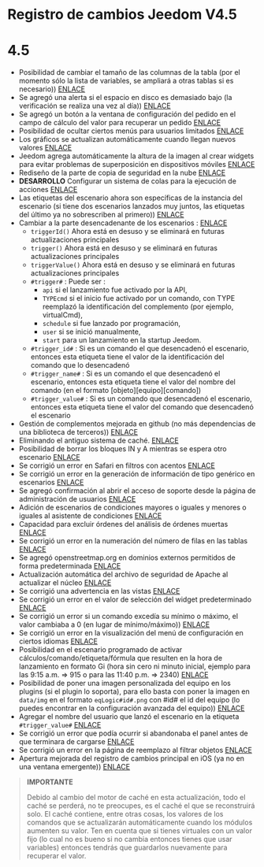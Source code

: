 # Registro de cambios Jeedom V4.5

# 4.5

- Posibilidad de cambiar el tamaño de las columnas de la tabla (por el momento sólo la lista de variables, se ampliará a otras tablas si es necesario)) [ENLACE](https://github.com/jeedom/core/issues/2499)
- Se agregó una alerta si el espacio en disco es demasiado bajo (la verificación se realiza una vez al día)) [ENLACE](https://github.com/jeedom/core/issues/2438)
- Se agregó un botón a la ventana de configuración del pedido en el campo de cálculo del valor para recuperar un pedido [ENLACE](https://github.com/jeedom/core/issues/2776)
- Posibilidad de ocultar ciertos menús para usuarios limitados [ENLACE](https://github.com/jeedom/core/issues/2651)
- Los gráficos se actualizan automáticamente cuando llegan nuevos valores [ENLACE](https://github.com/jeedom/core/issues/2749)
- Jeedom agrega automáticamente la altura de la imagen al crear widgets para evitar problemas de superposición en dispositivos móviles [ENLACE](https://github.com/jeedom/core/issues/2539)
- Rediseño de la parte de copia de seguridad en la nube [ENLACE](https://github.com/jeedom/core/issues/2765)
- **DESARROLLO** Configurar un sistema de colas para la ejecución de acciones [ENLACE](https://github.com/jeedom/core/issues/2489)
- Las etiquetas del escenario ahora son específicas de la instancia del escenario (si tiene dos escenarios lanzados muy juntos, las etiquetas del último ya no sobrescriben al primero)) [ENLACE](https://github.com/jeedom/core/issues/2763)
- Cambiar a la parte desencadenante de los escenarios : [ENLACE](https://github.com/jeedom/core/issues/2414)
  - ``triggerId()`` Ahora está en desuso y se eliminará en futuras actualizaciones principales
  - ``trigger()`` Ahora está en desuso y se eliminará en futuras actualizaciones principales
  - ``triggerValue()`` Ahora está en desuso y se eliminará en futuras actualizaciones principales
  - ``#trigger#`` : Puede ser :
    - ``api`` si el lanzamiento fue activado por la API,
    - ``TYPEcmd`` si el inicio fue activado por un comando, con TYPE reemplazó la identificación del complemento (por ejemplo, virtualCmd),
    - ``schedule`` si fue lanzado por programación,
    - ``user`` si se inició manualmente,
    - ``start`` para un lanzamiento en la startup Jeedom.
  - ``#trigger_id#`` : Si es un comando el que desencadenó el escenario, entonces esta etiqueta tiene el valor de la identificación del comando que lo desencadenó
  - ``#trigger_name#`` : Si es un comando el que desencadenó el escenario, entonces esta etiqueta tiene el valor del nombre del comando (en el formato [objeto][equipo][comando])
  - ``#trigger_value#`` : Si es un comando que desencadenó el escenario, entonces esta etiqueta tiene el valor del comando que desencadenó el escenario
- Gestión de complementos mejorada en github (no más dependencias de una biblioteca de terceros)) [ENLACE](https://github.com/jeedom/core/issues/2567)
- Eliminando el antiguo sistema de caché. [ENLACE](https://github.com/jeedom/core/pull/2799)
- Posibilidad de borrar los bloques IN y A mientras se espera otro escenario [ENLACE](https://github.com/jeedom/core/pull/2379)
- Se corrigió un error en Safari en filtros con acentos [ENLACE](https://github.com/jeedom/core/pull/2754)
- Se corrigió un error en la generación de información de tipo genérico en escenarios [ENLACE](https://github.com/jeedom/core/pull/2806)
- Se agregó confirmación al abrir el acceso de soporte desde la página de administración de usuarios [ENLACE](https://github.com/jeedom/core/pull/2809)
- Adición de escenarios de condiciones mayores o iguales y menores o iguales al asistente de condiciones [ENLACE](https://github.com/jeedom/core/issues/2810)
- Capacidad para excluir órdenes del análisis de órdenes muertas [ENLACE](https://github.com/jeedom/core/issues/2812)
- Se corrigió un error en la numeración del número de filas en las tablas [ENLACE](https://github.com/jeedom/core/commit/0e9e44492e29f7d0842b2c9b3df39d0d98957c83)
- Se agregó openstreetmap.org en dominios externos permitidos de forma predeterminada [ENLACE](https://github.com/jeedom/core/commit/2d62c64f0bd1958372844f6859ef691f88852422)
- Actualización automática del archivo de seguridad de Apache al actualizar el núcleo [ENLACE](https://github.com/jeedom/core/issues/2815)
- Se corrigió una advertencia en las vistas [ENLACE](https://github.com/jeedom/core/pull/2816)
- Se corrigió un error en el valor de selección del widget predeterminado [ENLACE](https://github.com/jeedom/core/pull/2813)
- Se corrigió un error si un comando excedía su mínimo o máximo, el valor cambiaba a 0 (en lugar de mínimo/máximo)) [ENLACE](https://github.com/jeedom/core/issues/2819)
- Se corrigió un error en la visualización del menú de configuración en ciertos idiomas [ENLACE](https://github.com/jeedom/core/issues/2821)
- Posibilidad en el escenario programado de activar cálculos/comando/etiqueta/fórmula que resulten en la hora de lanzamiento en formato Gi (hora sin cero ni minuto inicial, ejemplo para las 9:15 a.m. => 915 o para las 11:40 p.m. => 2340) [ENLACE](https://github.com/jeedom/core/pull/2808)
- Posibilidad de poner una imagen personalizada del equipo en los plugins (si el plugin lo soporta), para ello basta con poner la imagen en `data/img` en el formato `eqLogic#id#.png` con #id# el id del equipo (lo puedes encontrar en la configuración avanzada del equipo)) [ENLACE](https://github.com/jeedom/core/pull/2802)
- Agregar el nombre del usuario que lanzó el escenario en la etiqueta ``#trigger_value#`` [ENLACE](https://github.com/jeedom/core/pull/2382)
- Se corrigió un error que podía ocurrir si abandonaba el panel antes de que terminara de cargarse [ENLACE](https://github.com/jeedom/core/pull/2827)
- Se corrigió un error en la página de reemplazo al filtrar objetos [ENLACE](https://github.com/jeedom/core/issues/2833)
- Apertura mejorada del registro de cambios principal en iOS (ya no en una ventana emergente)) [ENLACE](https://github.com/jeedom/core/issues/2835)

>**IMPORTANTE**
>
> Debido al cambio del motor de caché en esta actualización, todo el caché se perderá, no te preocupes, es el caché el que se reconstruirá solo. El caché contiene, entre otras cosas, los valores de los comandos que se actualizarán automáticamente cuando los módulos aumenten su valor. Ten en cuenta que si tienes virtuales con un valor fijo (lo cual no es bueno si no cambia entonces tienes que usar variables) entonces tendrás que guardarlos nuevamente para recuperar el valor.